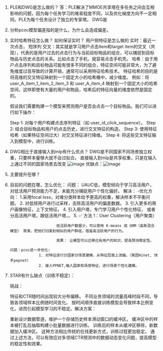 1. PLE和DWG是怎么做的？
    答：PLE解决了MMOE共享塔在多任务之间会互相影响的问题，因为每个任务学习的难易程度不同，以及优化梯度方向不一定相同。PLE为每个任务设计了独立的专家塔。
       DWG是
2. 分析pcoc模型偏差指的是什么，为什么会造成偏差。


3. 实时哈希特征怎么做？ 如何保证实时？ 用户侧特征是怎么做的
   实时：最近一次点击， 短序列
   交叉：其实就是学习用户点击item和target item的交叉（共现），代表的是用户过去的点击行为与当前目标物品的组合，可以捕捉到目标物品与历史点击的关系。比如点击了手机，就容易点击手机壳。
   哈希：由于用户点击序列和目标物品可能有很多不同的组合，特征空间可能非常大，为了避免维度过高导致的计算开销，通常可以采用特征哈希技术。
        特征哈希的目的是将高维的交叉特征映射到一个固定大小的哈希桶中，减少维度。
        例如：将 user_A_item_1_item_2_item_3 和 user_A_item_4 映射到一个固定大小的哈希空间，这样即使有大量的用户和物品，哈希后的特征向量的维度依然是固定的。

   假设我们需要构建一个模型来预测用户是否会点击一个目标物品。我们可以进行如下操作：

    Step 1: 对每个用户构建点击序列特征（如 user_id_click_sequence）。
    Step 2: 结合目标物品和用户的点击历史，进行交叉特征的构造。
    Step 3: 使用特征哈希（如果特征空间过大）对交叉特征进行降维。
    Step 4: 将这些交叉特征输入到模型中，进行训练。
4. DWG相比于直接输入到mlp有什么优点？
    DWG是不同国家不同场景独立权重，只要样本量够大就不会过拟合。 直接输入到mlp是共享权重，只是在输入上通过不同的国家场景去改变
    ![image](https://github.com/user-attachments/assets/28f7c381-9c36-408d-807b-71eecb488556)
    优缺点：![image](https://github.com/user-attachments/assets/ef70a794-5b4b-46be-8945-41fecb9760b0)

5. 主要提升在哪？
6. 目前的问题在哪，怎么优化：
       问题： UAUC低，模型倾向于学习高活用户，对低活用户预测能力不足，未能充分捕捉用户个性化偏好。
       解决： -优化方向： 1.采用focal loss，对难分类样本给予更高的权重，解决样本不平衡问题。
                       2. 对低频用户进行过采样，去除高活用户的偏差数据。
                       3. 引入更多的用户画像特征，上下文特征。
                       4. 引入用户塔，专门学习用户个性化特征， 或者分高活用户塔，跟低活用户塔，。
                       5. ✅ 方法 1：User Clustering（用户聚类）

                            低活跃用户数据少，可以使用 K-means 或 GMM（高斯混合模型） 聚类，把他们归类到相似的用户群组，借鉴高活跃用户的行为。
                            
                            效果： 让模型可以迁移已有用户的知识，提高预测稳定性。
   
       问题：pcoc进一步优化:
                    1. 对特征进行分国家分场景建模，从特征层面上消偏。（美团Hinet, 快手pepnet）
                    2. 接入PPNET,输入国家和场景特征，进行场景个性化建模。




6. STAR有什么缺点（训练不稳定）：
    
    ​挑战：
    
    特征和CTR随时间出现较大分布偏移。
    不同业务领域的流量高峰时段不同，导致各领域样本比例随时间变化。
    按时间顺序直接训练模型会导致样本比例变化，进而引起模型学习的不稳定。
    ​解决方案：
    
    重新设计数据管道，维护一个存储历史样本滑动窗口的缓冲区。
    缓冲区中的样本被打乱后抽取构建小批量数据进行训练。
    训练后的样本从缓冲区移除，新数据加入缓冲区。
    这种方法相比传统的在线更新方式，训练过程更加稳定。
    通过上述方法，可以有效应对多领域CTR预测中的数据动态变化问题，提高模型的稳定性和效果。
